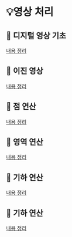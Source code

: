 # 💡영상 처리
  
## 📝 디지털 영상 기초
[내용 정리](https://jiuuu.tistory.com/69)  

## 📝 이진 영상
[내용 정리]()

## 📝 점 연산
[내용 정리]()

## 📝 영역 연산
[내용 정리]() 

## 📝 기하 연산
[내용 정리]()

## 📝 기하 연산
[내용 정리]()
